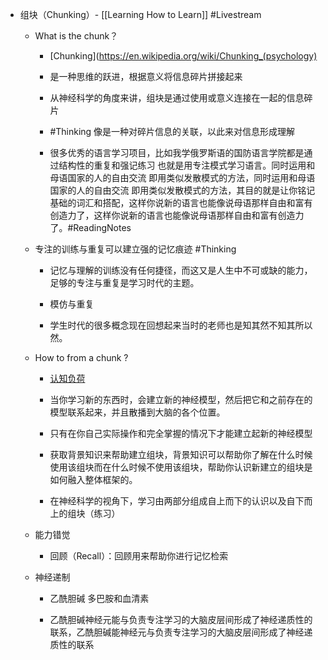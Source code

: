- 组块（Chunking）- [[Learning How to Learn]] #Livestream
	 - What is the chunk？
		 - [Chunking](https://en.wikipedia.org/wiki/Chunking_(psychology)

		 - 是一种思维的跃进，根据意义将信息碎片拼接起来

		 - 从神经科学的角度来讲，组块是通过使用或意义连接在一起的信息碎片

		 - #Thinking 像是一种对碎片信息的关联，以此来对信息形成理解

		 - 很多优秀的语言学习项目，比如我学俄罗斯语的国防语言学院都是通过结构性的重复和强记练习 也就是用专注模式学习语言。同时运用和母语国家的人的自由交流 即用类似发散模式的方法，同时运用和母语国家的人的自由交流 即用类似发散模式的方法，其目的就是让你铭记基础的词汇和搭配，这样你说新的语言也能像说母语那样自由和富有创造力了，这样你说新的语言也能像说母语那样自由和富有创造力了。#ReadingNotes

	 - 专注的训练与重复可以建立强的记忆痕迹 #Thinking
		 - 记忆与理解的训练没有任何捷径，而这又是人生中不可或缺的能力，足够的专注与重复是学习时代的主题。

		 - 模仿与重复

		 - 学生时代的很多概念现在回想起来当时的老师也是知其然不知其所以然。

	 - How to from a  chunk ? 
		 - [认知负荷](https://en.wikipedia.org/wiki/Cognitive_load)

		 - 当你学习新的东西时，会建立新的神经模型，然后把它和之前存在的模型联系起来，并且散播到大脑的各个位置。

		 - 只有在你自己实际操作和完全掌握的情况下才能建立起新的神经模型

		 - 获取背景知识来帮助建立组块，背景知识可以帮助你了解在什么时候使用该组块而在什么时候不使用该组块，帮助你认识新建立的组块是如何融入整体框架的。

		 - 在神经科学的视角下，学习由两部分组成自上而下的认识以及自下而上的组块（练习）

	 - 能力错觉
		 - 回顾（Recall）：回顾用来帮助你进行记忆检索

	 - 神经递制
		 - 乙酰胆碱 多巴胺和血清素

		 - 乙酰胆碱神经元能与负责专注学习的大脑皮层间形成了神经递质性的联系，乙酰胆碱能神经元与负责专注学习的大脑皮层间形成了神经递质性的联系
